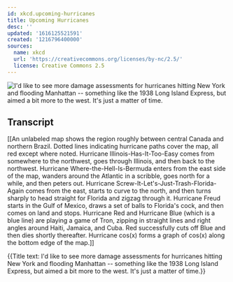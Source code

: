 ```yaml
---
id: xkcd.upcoming-hurricanes
title: Upcoming Hurricanes
desc: ''
updated: '1616125521591'
created: '1216796400000'
sources:
  name: xkcd
  url: 'https://creativecommons.org/licenses/by-nc/2.5/'
  license: Creative Commons 2.5
---
```

![I'd like to see more damage assessments for hurricanes hitting New York and flooding Manhattan -- something like the 1938 Long Island Express, but aimed a bit more to the west.  It's just a matter of time.](https://imgs.xkcd.com/comics/upcoming_hurricanes.png)

## Transcript
[[An unlabeled map shows the region roughly between central Canada and northern Brazil. Dotted lines indicating hurricane paths cover the map, all red except where noted.
Hurricane Illinois-Has-It-Too-Easy comes from somewhere to the northwest, goes through Illinois, and then back to the northwest.
Hurricane Where-the-Hell-Is-Bermuda enters from the east side of the map, wanders around the Atlantic in a scribble, goes north for a while, and then peters out.
Hurricane Screw-It-Let's-Just-Trash-Florida-Again comes from the east, starts to curve to the north, and then turns sharply to head straight for Florida and zigzag through it.
Hurricane Freud starts in the Gulf of Mexico, draws a set of balls to Florida's cock, and then comes on land and stops.
Hurricane Red and Hurricane Blue (which is a blue line) are playing a game of Tron, zipping in straight lines and right angles around Haiti, Jamaica, and Cuba. Red successfully cuts off Blue and then dies shortly thereafter.
Hurricane cos(x) forms a graph of cos(x) along the bottom edge of the map.]]

{{Title text: I'd like to see more damage assessments for hurricanes hitting New York and flooding Manhattan -- something like the 1938 Long Island Express, but aimed a bit more to the west.  It's just a matter of time.}}
